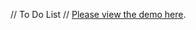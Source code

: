 // To Do List //
[Please view the demo here](http://njennes.com/angular/todo/app/index.html#/main).
